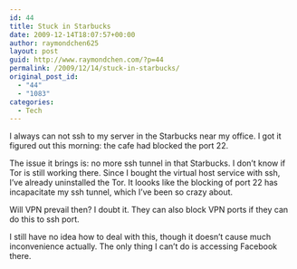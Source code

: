 ```yaml
---
id: 44
title: Stuck in Starbucks
date: 2009-12-14T18:07:57+00:00
author: raymondchen625
layout: post
guid: http://www.raymondchen.com/?p=44
permalink: /2009/12/14/stuck-in-starbucks/
original_post_id:
  - "44"
  - "1083"
categories:
  - Tech
---
```

I always can not ssh to my server in the Starbucks near my office. I got it figured out this morning: the cafe had blocked the port 22.

The issue it brings is: no more ssh tunnel in that Starbucks. I don&#8217;t know if Tor is still working there. Since I bought the virtual host service with ssh, I&#8217;ve already uninstalled the Tor. It loooks like the blocking of port 22 has incapacitate my ssh tunnel, which I&#8217;ve been so crazy about.

Will VPN prevail then? I doubt it. They can also block VPN ports if they can do this to ssh port.

I still have no idea how to deal with this, though it doesn&#8217;t cause much inconvenience actually. The only thing I can&#8217;t do is accessing Facebook there.